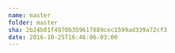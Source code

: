 ```yaml
---
name: master
folder: master
sha: 2b24b01f4970b359617889cec1599ad339a72cf3
date: 2016-10-25T16:46:06-03:00
---
```

